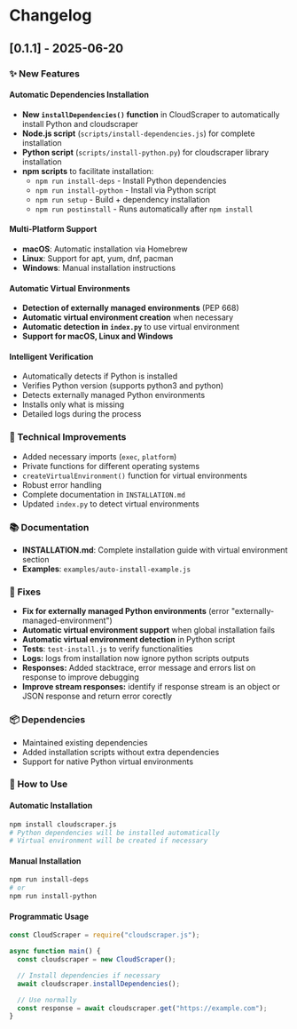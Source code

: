 # Changelog

## [0.1.1] - 2025-06-20

### ✨ New Features

#### Automatic Dependencies Installation

- **New `installDependencies()` function** in CloudScraper to automatically install Python and cloudscraper
- **Node.js script** (`scripts/install-dependencies.js`) for complete installation
- **Python script** (`scripts/install-python.py`) for cloudscraper library installation
- **npm scripts** to facilitate installation:
  - `npm run install-deps` - Install Python dependencies
  - `npm run install-python` - Install via Python script
  - `npm run setup` - Build + dependency installation
  - `npm run postinstall` - Runs automatically after `npm install`

#### Multi-Platform Support

- **macOS**: Automatic installation via Homebrew
- **Linux**: Support for apt, yum, dnf, pacman
- **Windows**: Manual installation instructions

#### Automatic Virtual Environments

- **Detection of externally managed environments** (PEP 668)
- **Automatic virtual environment creation** when necessary
- **Automatic detection in `index.py`** to use virtual environment
- **Support for macOS, Linux and Windows**

#### Intelligent Verification

- Automatically detects if Python is installed
- Verifies Python version (supports python3 and python)
- Detects externally managed Python environments
- Installs only what is missing
- Detailed logs during the process

### 🔧 Technical Improvements

- Added necessary imports (`exec`, `platform`)
- Private functions for different operating systems
- `createVirtualEnvironment()` function for virtual environments
- Robust error handling
- Complete documentation in `INSTALLATION.md`
- Updated `index.py` to detect virtual environments

### 📚 Documentation

- **INSTALLATION.md**: Complete installation guide with virtual environment section
- **Examples**: `examples/auto-install-example.js`

### 🐛 Fixes

- **Fix for externally managed Python environments** (error "externally-managed-environment")
- **Automatic virtual environment support** when global installation fails
- **Automatic virtual environment detection** in Python script
- **Tests**: `test-install.js` to verify functionalities
- **Logs:** logs from installation now ignore python scripts outputs
- **Responses:** Added stacktrace, error message and errors list on response to improve debugging
- **Improve stream responses:** identify if response stream is an object or JSON response and return error corectly

### 📦 Dependencies

- Maintained existing dependencies
- Added installation scripts without extra dependencies
- Support for native Python virtual environments

### 🎯 How to Use

#### Automatic Installation

```bash
npm install cloudscraper.js
# Python dependencies will be installed automatically
# Virtual environment will be created if necessary
```

#### Manual Installation

```bash
npm run install-deps
# or
npm run install-python
```

#### Programmatic Usage

```javascript
const CloudScraper = require("cloudscraper.js");

async function main() {
  const cloudscraper = new CloudScraper();

  // Install dependencies if necessary
  await cloudscraper.installDependencies();

  // Use normally
  const response = await cloudscraper.get("https://example.com");
}
```
